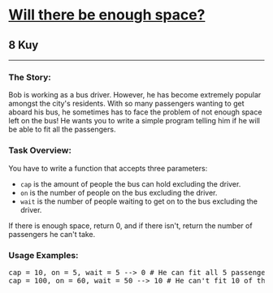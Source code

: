 <h1><a href="https://www.codewars.com/kata/5875b200d520904a04000003">Will there be enough space?</a></h1>
<h2>8 Kuy</h2>
<hr>
<h3>The Story:</h3>
<p>Bob is working as a bus driver. 
However, he has become extremely popular amongst the city's residents. 
With so many passengers wanting to get aboard his bus, 
he sometimes has to face the problem of not enough space left on the bus! 
He wants you to write a simple program telling him if he will be able to fit all the passengers.</p>
<h3>Task Overview:</h3>
<p>You have to write a function that accepts three parameters:</p>
<ul>
<li><code>cap</code> is the amount of people the bus can hold excluding the driver.</li>
<li><code>on</code> is the number of people on the bus excluding the driver.</li>
<li><code>wait</code> is the number of people waiting to get on to the bus excluding the driver.</li>
</ul>
<p>If there is enough space, return 0, and if there isn't, return the number of passengers he can't take.</p>
<h3>Usage Examples:</h3>
<pre>
cap = 10, on = 5, wait = 5 --> 0 # He can fit all 5 passengers
cap = 100, on = 60, wait = 50 --> 10 # He can't fit 10 of the 50 waiting
</pre>